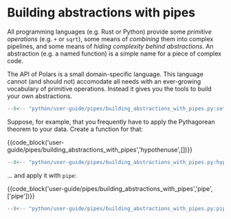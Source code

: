 # Building abstractions with pipes

All programming languages (e.g. Rust or Python) provide some _primitive operations_ (e.g. `+` or `sqrt`), some means of _combining_ them into complex pipelines, and some means of _hiding complexity behind abstractions_. An abstraction (e.g. a named function) is a simple name for a piece of complex code.

The API of Polars is a small domain-specific language. This language cannot (and should not) accomodate all needs with an ever-growing vocabulary of primitive operations. Instead it gives you the tools to build your own abstractions.

```python exec="on" session="user-guide/pipes/building_abstractions_with_pipes"
--8<-- "python/user-guide/pipes/building_abstractions_with_pipes.py:setup"
```

Suppose, for example, that you frequently have to apply the Pythagorean theorem to your data. Create a function for that:

{{code_block('user-guide/pipes/building_abstractions_with_pipes','hypothenuse',[])}}

```python exec="on" session="user-guide/pipes/building_abstractions_with_pipes"
--8<-- "python/user-guide/pipes/building_abstractions_with_pipes.py:hypothenuse"
```

... and apply it with `pipe`:

{{code_block('user-guide/pipes/building_abstractions_with_pipes','pipe',['pipe'])}}

```python exec="on" result="text" session="user-guide/pipes/building_abstractions_with_pipes"
--8<-- "python/user-guide/pipes/building_abstractions_with_pipes.py:pipe"
```
